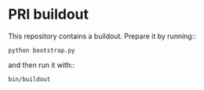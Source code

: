 PRI buildout
====================

This repository contains a buildout. Prepare it by running::

    python bootstrap.py

and then run it with::

    bin/buildout

